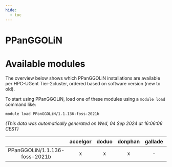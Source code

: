```yaml
---
hide:
  - toc
---
```


PPanGGOLiN
==========

# Available modules


The overview below shows which PPanGGOLiN installations are available per HPC-UGent Tier-2cluster, ordered based on software version (new to old).

To start using PPanGGOLiN, load one of these modules using a `module load` command like:

```shell
module load PPanGGOLiN/1.1.136-foss-2021b
```

*(This data was automatically generated on Wed, 04 Sep 2024 at 16:06:06 CEST)*  

| |accelgor|doduo|donphan|gallade|joltik|shinx|skitty|
| :---: | :---: | :---: | :---: | :---: | :---: | :---: | :---: |
|PPanGGOLiN/1.1.136-foss-2021b|x|x|x|-|x|-|x|
